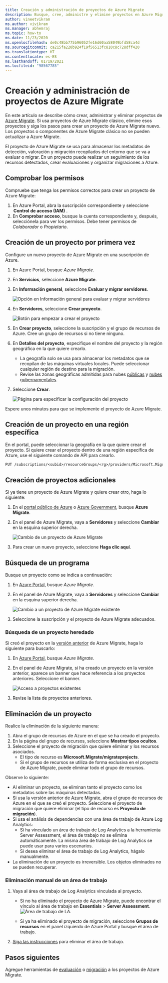 ```yaml
---
title: Creación y administración de proyectos de Azure Migrate
description: Busque, cree, administre y elimine proyectos en Azure Migrate.
author: vineetvikram
ms.author: vivikram
ms.manager: abhemraj
ms.topic: how-to
ms.date: 11/23/2020
ms.openlocfilehash: de0c48bb775b96052fe16d60aa58049bfd58ca4d
ms.sourcegitcommit: ca215fa220b924f19f56513fc810c8c728dff420
ms.translationtype: HT
ms.contentlocale: es-ES
ms.lasthandoff: 01/19/2021
ms.locfileid: "98567785"
---
```

# <a name="create-and-manage-azure-migrate-projects"></a>Creación y administración de proyectos de Azure Migrate

En este artículo se describe cómo crear, administrar y eliminar proyectos de [Azure Migrate](migrate-services-overview.md). Si usa proyectos de Azure Migrate clásico, elimine esos proyectos y siga los pasos para crear un proyecto de Azure Migrate nuevo. Los proyectos o componentes de Azure Migrate clásico no se pueden actualizar a Azure Migrate.

El proyecto de Azure Migrate se usa para almacenar los metadatos de detección, valoración y migración recopilados del entorno que se va a evaluar o migrar. En un proyecto puede realizar un seguimiento de los recursos detectados, crear evaluaciones y organizar migraciones a Azure.  

## <a name="verify-permissions"></a>Comprobar los permisos

Compruebe que tenga los permisos correctos para crear un proyecto de Azure Migrate:

1. En Azure Portal, abra la suscripción correspondiente y seleccione  **Control de acceso (IAM)** .
2. En **Comprobar acceso**, busque la cuenta correspondiente y, después, selecciónela para ver los permisos. Debe tener permisos de *Colaborador* o *Propietario*. 


## <a name="create-a-project-for-the-first-time"></a>Creación de un proyecto por primera vez

Configure un nuevo proyecto de Azure Migrate en una suscripción de Azure.

1. En Azure Portal, busque *Azure Migrate*.
2. En **Servicios**, seleccione **Azure Migrate**.
3. En **Información general**, seleccione **Evaluar y migrar servidores**.

    ![Opción en Información general para evaluar y migrar servidores](./media/create-manage-projects/assess-migrate-servers.png)

4. En **Servidores**, seleccione **Crear proyecto**.

    ![Botón para empezar a crear el proyecto](./media/create-manage-projects/create-project.png)

5. En **Crear proyecto**, seleccione la suscripción y el grupo de recursos de Azure. Cree un grupo de recursos si no tiene ninguno.
6. En **Detalles del proyecto**, especifique el nombre del proyecto y la región geográfica en la que quiere crearlo.
    - La geografía solo se usa para almacenar los metadatos que se recopilan de las máquinas virtuales locales. Puede seleccionar cualquier región de destino para la migración. 
    - Revise las zonas geográficas admitidas para nubes [públicas](migrate-support-matrix.md#supported-geographies-public-cloud) y [nubes gubernamentales](migrate-support-matrix.md#supported-geographies-azure-government).

8. Seleccione **Crear**.

   ![Página para especificar la configuración del proyecto](./media/create-manage-projects/project-details.png)


Espere unos minutos para que se implemente el proyecto de Azure Migrate.

## <a name="create-a-project-in-a-specific-region"></a>Creación de un proyecto en una región específica

En el portal, puede seleccionar la geografía en la que quiere crear el proyecto. Si quiere crear el proyecto dentro de una región específica de Azure, use el siguiente comando de API para crearlo.

```rest
PUT /subscriptions/<subid>/resourceGroups/<rg>/providers/Microsoft.Migrate/MigrateProjects/<mymigrateprojectname>?api-version=2018-09-01-preview "{location: 'centralus', properties: {}}"
```

## <a name="create-additional-projects"></a>Creación de proyectos adicionales

Si ya tiene un proyecto de Azure Migrate y quiere crear otro, haga lo siguiente:  

1. En el [portal público de Azure](https://portal.azure.com) o [Azure Government](https://portal.azure.us), busque **Azure Migrate**.
2. En el panel de Azure Migrate, vaya a **Servidores** y seleccione **Cambiar** en la esquina superior derecha.

   ![Cambio de un proyecto de Azure Migrate](./media/create-manage-projects/switch-project.png)

3. Para crear un nuevo proyecto, seleccione **Haga clic aquí**.


## <a name="find-a-project"></a>Búsqueda de un programa

Busque un proyecto como se indica a continuación:

1. En [Azure Portal](https://portal.azure.com), busque *Azure Migrate*.
2. En el panel de Azure Migrate, vaya a **Servidores** y seleccione **Cambiar** en la esquina superior derecha.

    ![Cambio a un proyecto de Azure Migrate existente](./media/create-manage-projects/switch-project.png)

3. Seleccione la suscripción y el proyecto de Azure Migrate adecuados.


### <a name="find-a-legacy-project"></a>Búsqueda de un proyecto heredado

Si creó el proyecto en la [versión anterior](migrate-services-overview.md#azure-migrate-versions) de Azure Migrate, haga lo siguiente para buscarlo:

1. En [Azure Portal](https://portal.azure.com), busque *Azure Migrate*.
2. En el panel de Azure Migrate, si ha creado un proyecto en la versión anterior, aparece un banner que hace referencia a los proyectos anteriores. Seleccione el banner.

    ![Acceso a proyectos existentes](./media/create-manage-projects/access-existing-projects.png)

3. Revise la lista de proyectos anteriores.


## <a name="delete-a-project"></a>Eliminación de un proyecto

Realice la eliminación de la siguiente manera:

1. Abra el grupo de recursos de Azure en el que se ha creado el proyecto.
2. En la página del grupo de recursos, seleccione **Mostrar tipos ocultos**.
3. Seleccione el proyecto de migración que quiere eliminar y los recursos asociados.
    - El tipo de recurso es **Microsoft.Migrate/migrateprojects**.
    - Si el grupo de recursos se utiliza de forma exclusiva en el proyecto de Azure Migrate, puede eliminar todo el grupo de recursos.

Observe lo siguiente:

- Al eliminar un proyecto, se eliminan tanto el proyecto como los metadatos sobre las máquinas detectadas.
- Si usa la versión anterior de Azure Migrate, abra el grupo de recursos de Azure en el que se creó el proyecto. Seleccione el proyecto de migración que quiere eliminar (el tipo de recurso es **Proyecto de migración**).
- Si usa el análisis de dependencias con una área de trabajo de Azure Log Analytics:
    - Si ha vinculado un área de trabajo de Log Analytics a la herramienta Server Assessment, el área de trabajo no se elimina automáticamente. La misma área de trabajo de Log Analytics se puede usar para varios escenarios.
    - Si desea eliminar el área de trabajo de Log Analytics, hágalo manualmente.
- La eliminación de un proyecto es irreversible. Los objetos eliminados no se pueden recuperar.

### <a name="delete-a-workspace-manually"></a>Eliminación manual de un área de trabajo

1. Vaya al área de trabajo de Log Analytics vinculada al proyecto.

    - Si no ha eliminado el proyecto de Azure Migrate, puede encontrar el vínculo al área de trabajo en **Essentials** > **Server Assessment**.
       ![Área de trabajo de LA](./media/create-manage-projects/loganalytics-workspace.png).
       
    - Si ya ha eliminado el proyecto de migración, seleccione **Grupos de recursos** en el panel izquierdo de Azure Portal y busque el área de trabajo.
       
2. [Siga las instrucciones](../azure-monitor/platform/delete-workspace.md) para eliminar el área de trabajo.

## <a name="next-steps"></a>Pasos siguientes

Agregue herramientas de [evaluación](how-to-assess.md) o [migración](how-to-migrate.md) a los proyectos de Azure Migrate.
